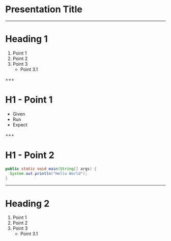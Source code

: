 # Presentation Title

---

# Heading 1

1. Point 1
1. Point 2
1. Point 3
	* Point 3.1

+++

# H1 - Point 1

* Given
* Run
* Expect

+++

# H1 - Point 2

```java
public static void main(String[] args) {
  System.out.println("Hello World");
}
```

---

# Heading 2

1. Point 1
1. Point 2
1. Point 3
	* Point 3.1
